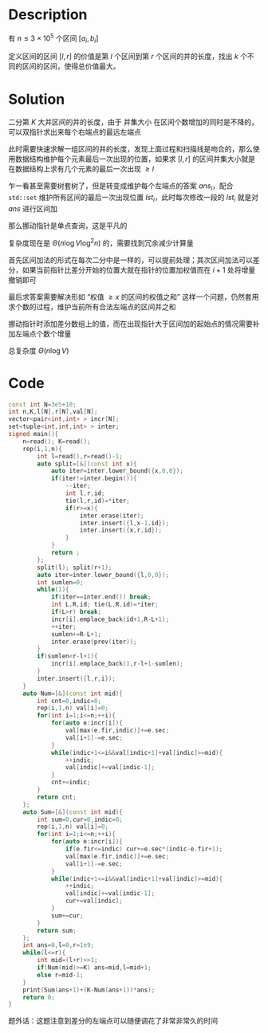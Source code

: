 # Description

有 $n\le 3\times 10^5$ 个区间 $[a_i,b_i]$

定义区间的区间 $[l,r]$ 的价值是第 $l$ 个区间到第 $r$ 个区间的并的长度，找出 $k$ 个不同的区间的区间，使得总价值最大。

# Solution

二分第 $K$ 大并区间的并的长度，由于 并集大小 在区间个数增加的同时是不降的，可以双指针求出来每个右端点的最远左端点

此时需要快速求解一组区间的并的长度，发现上面过程和扫描线是吻合的，那么使用数据结构维护每个元素最后一次出现的位置，如果求 $[l,r]$ 的区间并集大小就是在数据结构上求有几个元素的最后一次出现 $\ge l$

乍一看甚至需要树套树了，但是转变成维护每个左端点的答案 $ans_l$，配合 `std::set` 维护所有区间的最后一次出现位置 $lst_i$，此时每次修改一段的 $lst_i$ 就是对 $ans$ 进行区间加

那么挪动指针是单点查询，这是平凡的

复杂度现在是 $\Theta(n\log V\log^2n)$ 的，需要找到冗余减少计算量

首先区间加法的形式在每次二分中是一样的，可以提前处理；其次区间加法可以差分，如果当前指针比差分开始的位置大就在指针的位置加权值而在 $i+1$ 处将增量撤销即可

最后求答案需要解决形如 “权值 $\ge x$ 的区间的权值之和” 这样一个问题，仍然套用求个数的过程，维护当前所有合法左端点的区间并之和

挪动指针时添加差分数组上的值，而在出现指针大于区间加的起始点的情况需要补加左端点个数个增量

总复杂度 $\Theta(n\log V)$

# Code

```cpp
const int N=3e5+10;
int n,K,l[N],r[N],val[N];
vector<pair<int,int> > incr[N];
set<tuple<int,int,int> > inter;
signed main(){
	n=read(); K=read();
	rep(i,1,n){
		int l=read(),r=read()-1;
		auto split=[&](const int x){
			auto iter=inter.lower_bound({x,0,0});
			if(iter!=inter.begin()){
				--iter;
				int l,r,id; 
				tie(l,r,id)=*iter;
				if(r>=x){
					inter.erase(iter);
					inter.insert({l,x-1,id});
					inter.insert({x,r,id});
				}
			}	
			return ;
		};
		split(l); split(r+1);
		auto iter=inter.lower_bound({l,0,0});
		int sumlen=0;
		while(1){
			if(iter==inter.end()) break;
			int L,R,id; tie(L,R,id)=*iter;
			if(L>r) break;
			incr[i].emplace_back(id+1,R-L+1);
			++iter;
			sumlen+=R-L+1;
			inter.erase(prev(iter));
		}
		if(sumlen<r-l+1){
			incr[i].emplace_back(1,r-l+1-sumlen);
		}
		inter.insert({l,r,i});
	}
	auto Num=[&](const int mid){
		int cnt=0,indic=0;
		rep(i,1,n) val[i]=0;
		for(int i=1;i<=n;++i){
			for(auto e:incr[i]){
				val[max(e.fir,indic)]+=e.sec;
				val[i+1]-=e.sec;
			}
			while(indic+1<=i&&val[indic+1]+val[indic]>=mid){
				++indic;
				val[indic]+=val[indic-1];
			}
			cnt+=indic;
		}
		return cnt;
	};
	auto Sum=[&](const int mid){
		int sum=0,cur=0,indic=0;
		rep(i,1,n) val[i]=0;
		for(int i=1;i<=n;++i){
			for(auto e:incr[i]){
				if(e.fir<=indic) cur+=e.sec*(indic-e.fir+1);
				val[max(e.fir,indic)]+=e.sec;
				val[i+1]-=e.sec;
			}
			while(indic+1<=i&&val[indic+1]+val[indic]>=mid){
				++indic;
				val[indic]+=val[indic-1];
				cur+=val[indic];
			}
			sum+=cur;
		}
		return sum;
	};
	int ans=0,l=0,r=1e9;
	while(l<=r){
		int mid=(l+r)>>1;
		if(Num(mid)>=K) ans=mid,l=mid+1;
		else r=mid-1;
	}
	print(Sum(ans+1)+(K-Num(ans+1))*ans);
	return 0;
}
```

题外话：这题注意到差分的左端点可以随便调花了非常非常久的时间